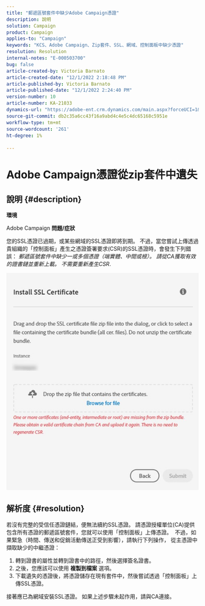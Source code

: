 ```yaml
---
title: "郵遞區號套件中缺少Adobe Campaign憑證"
description: 說明
solution: Campaign
product: Campaign
applies-to: "Campaign"
keywords: "KCS、Adobe Campaign、Zip套件、SSL、網域、控制面板中缺少憑證"
resolution: Resolution
internal-notes: "E-000503700"
bug: false
article-created-by: Victoria Barnato
article-created-date: "12/1/2022 2:18:48 PM"
article-published-by: Victoria Barnato
article-published-date: "12/1/2022 2:24:40 PM"
version-number: 10
article-number: KA-21033
dynamics-url: "https://adobe-ent.crm.dynamics.com/main.aspx?forceUCI=1&pagetype=entityrecord&etn=knowledgearticle&id=23c61810-8371-ed11-9562-6045bd0061cb"
source-git-commit: db2c35a6cc43f16a9abd4c4e5c4dc65168c5951e
workflow-type: tm+mt
source-wordcount: '261'
ht-degree: 1%

---
```


# Adobe Campaign憑證從zip套件中遺失

## 說明 {#description}

<b>環境</b>

Adobe Campaign
<b>問題/症狀</b>

您的SSL憑證已過期，或某些網域的SSL憑證即將到期。 不過，當您嘗試上傳透過貴組織的「控制面板」產生之憑證簽署要求(CSR)的SSL憑證時，會發生下列錯誤： *郵遞區號套件中缺少一或多個憑證（端實體、中間或根）。 請從CA獲取有效的證書鏈並重新上載。 不需要重新產生CSR*.


![](assets/___24c61810-8371-ed11-9562-6045bd0061cb___.png)


## 解析度 {#resolution}


若沒有完整的受信任憑證鏈結，便無法續約SSL憑證。 請憑證授權單位(CA)提供包含所有憑證的郵遞區號套件，您就可以使用「控制面板」上傳憑證。  不過，如果緊急（時間、傳送和促銷活動傳送正受到影響），請執行下列操作，&#x200B; &#x200B; &#x200B; &#x200B; &#x200B; &#x200B;從主憑證中擷取缺少的中繼憑證：

1. 轉到證書的屬性並轉到證書中的路徑，然後選擇簽名證書。
2. 之後，您應該可以使用 <b>複製到檔案</b> 選項。
3. 下載遺失的憑證後，將憑證儲存在現有套件中，然後嘗試透過「控制面板」上傳SSL憑證。


接著應已為網域安裝SSL憑證。 如果上述步驟未起作用，請與CA連接。

